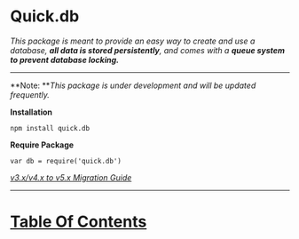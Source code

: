 # Quick.db

_This package is meant to provide an easy way to create and use a database, **all data is stored persistently**, and comes with a **queue system to prevent database locking.**_

---

**Note: **_This package is under development and will be updated frequently._

**Installation**

```
npm install quick.db
```

**Require Package**

```
var db = require('quick.db')
```

[_v3.x/v4.x to v5.x Migration Guide_](https://github.com/TrueXPixels/quick.db/blob/master/MIGRATION.md)

---

# [Table Of Contents](/table-of-contents.md)



